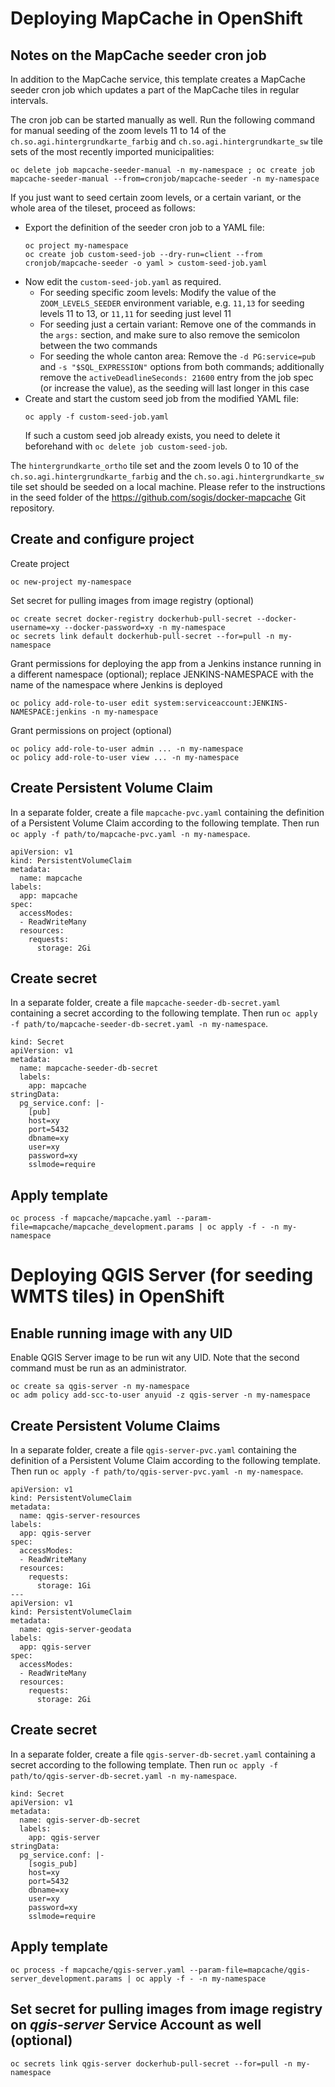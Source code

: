 # Deploying MapCache in OpenShift

## Notes on the MapCache seeder cron job

In addition to the MapCache service,
this template creates a MapCache seeder cron job
which updates a part of the MapCache tiles in regular intervals.

The cron job can be started manually as well.
Run the following command
for manual seeding of the zoom levels 11 to 14
of the `ch.so.agi.hintergrundkarte_farbig`
and `ch.so.agi.hintergrundkarte_sw` tile sets
of the most recently imported municipalities:

```
oc delete job mapcache-seeder-manual -n my-namespace ; oc create job mapcache-seeder-manual --from=cronjob/mapcache-seeder -n my-namespace
```

If you just want to seed certain zoom levels,
or a certain variant, or the whole area of the tileset,
proceed as follows:

* Export the definition of the seeder cron job to a YAML file:
  ```
  oc project my-namespace
  oc create job custom-seed-job --dry-run=client --from cronjob/mapcache-seeder -o yaml > custom-seed-job.yaml
  ```
* Now edit the `custom-seed-job.yaml` as required.
  * For seeding specific zoom levels:
    Modify the value of the `ZOOM_LEVELS_SEEDER` environment variable,
    e.g. `11,13` for seeding levels 11 to 13,
    or `11,11` for seeding just level 11
  * For seeding just a certain variant:
    Remove one of the commands in the `args:` section,
    and make sure to also remove the semicolon between the two commands
  * For seeding the whole canton area:
    Remove the `-d PG:service=pub` and `-s "$SQL_EXPRESSION"` options
    from both commands;
    additionally remove the `activeDeadlineSeconds: 21600` entry
    from the job spec (or increase the value),
    as the seeding will last longer in this case
* Create and start the custom seed job from the modified YAML file:
  ```
  oc apply -f custom-seed-job.yaml
  ```
  If such a custom seed job already exists, you need to delete it beforehand with
  `oc delete job custom-seed-job`.

The `hintergrundkarte_ortho` tile set and the zoom levels 0 to 10
of the `ch.so.agi.hintergrundkarte_farbig` and the `ch.so.agi.hintergrundkarte_sw` tile set
should be seeded on a local machine.
Please refer to the instructions in the seed folder of the
https://github.com/sogis/docker-mapcache Git repository.

## Create and configure project

Create project
```
oc new-project my-namespace
```

Set secret for pulling images from image registry (optional)
```
oc create secret docker-registry dockerhub-pull-secret --docker-username=xy --docker-password=xy -n my-namespace
oc secrets link default dockerhub-pull-secret --for=pull -n my-namespace
```

Grant permissions for deploying the app
from a Jenkins instance running in a different namespace (optional);
replace JENKINS-NAMESPACE with the name of the namespace
where Jenkins is deployed
```
oc policy add-role-to-user edit system:serviceaccount:JENKINS-NAMESPACE:jenkins -n my-namespace
```

Grant permissions on project (optional)
```
oc policy add-role-to-user admin ... -n my-namespace
oc policy add-role-to-user view ... -n my-namespace
```

## Create Persistent Volume Claim

In a separate folder, create a file `mapcache-pvc.yaml`
containing the definition of a Persistent Volume Claim
according to the following template.
Then run `oc apply -f path/to/mapcache-pvc.yaml -n my-namespace`.

```
apiVersion: v1
kind: PersistentVolumeClaim
metadata:
  name: mapcache
labels:
  app: mapcache
spec:
  accessModes:
  - ReadWriteMany
  resources:
    requests:
      storage: 2Gi
```

## Create secret

In a separate folder, create a file `mapcache-seeder-db-secret.yaml`
containing a secret according to the following template.
Then run `oc apply -f path/to/mapcache-seeder-db-secret.yaml -n my-namespace`.

```
kind: Secret
apiVersion: v1
metadata:
  name: mapcache-seeder-db-secret
  labels:
    app: mapcache
stringData:
  pg_service.conf: |-
    [pub]
    host=xy
    port=5432
    dbname=xy
    user=xy
    password=xy
    sslmode=require
```

## Apply template

```
oc process -f mapcache/mapcache.yaml --param-file=mapcache/mapcache_development.params | oc apply -f - -n my-namespace
```


# Deploying QGIS Server (for seeding WMTS tiles) in OpenShift

## Enable running image with any UID

Enable QGIS Server image to be run wit any UID.
Note that the second command must be run as an administrator.
```
oc create sa qgis-server -n my-namespace
oc adm policy add-scc-to-user anyuid -z qgis-server -n my-namespace
```

## Create Persistent Volume Claims

In a separate folder, create a file `qgis-server-pvc.yaml`
containing the definition of a Persistent Volume Claim
according to the following template.
Then run `oc apply -f path/to/qgis-server-pvc.yaml -n my-namespace`.

```
apiVersion: v1
kind: PersistentVolumeClaim
metadata:
  name: qgis-server-resources
labels:
  app: qgis-server
spec:
  accessModes:
  - ReadWriteMany
  resources:
    requests:
      storage: 1Gi
---
apiVersion: v1
kind: PersistentVolumeClaim
metadata:
  name: qgis-server-geodata
labels:
  app: qgis-server
spec:
  accessModes:
  - ReadWriteMany
  resources:
    requests:
      storage: 2Gi
```


## Create secret

In a separate folder, create a file `qgis-server-db-secret.yaml`
containing a secret according to the following template.
Then run `oc apply -f path/to/qgis-server-db-secret.yaml -n my-namespace`.

```
kind: Secret
apiVersion: v1
metadata:
  name: qgis-server-db-secret
  labels:
    app: qgis-server
stringData:
  pg_service.conf: |-
    [sogis_pub]
    host=xy
    port=5432
    dbname=xy
    user=xy
    password=xy
    sslmode=require
```

## Apply template

```
oc process -f mapcache/qgis-server.yaml --param-file=mapcache/qgis-server_development.params | oc apply -f - -n my-namespace
```

## Set secret for pulling images from image registry on _qgis-server_ Service Account as well (optional)

```
oc secrets link qgis-server dockerhub-pull-secret --for=pull -n my-namespace
```
